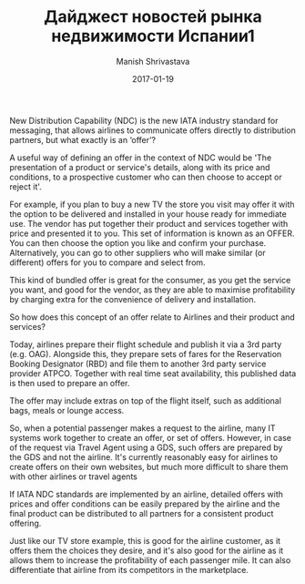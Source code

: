 ﻿---
author: Manish Shrivastava
date: 2017-01-19
excerpt: Дайджест новостей рынка недвижимости Испании1
description: "Недельный обзор основных событий: что происходит с налогами на недвижисость, в какой части Испании выгоднее купить квартиру для сдачи в аренду.1"
permalink: blogs/handbook/dajdzhest-novostej-ispanskoj-nedvizhimosti-19-26-maja-20171
tags: []
category: coasts
main-image: /assets/news/images/dijest_news.jpg
title: 'Дайджест новостей рынка недвижимости Испании1'
---

New Distribution Capability (NDC) is the new IATA industry standard for messaging, that allows airlines to communicate offers directly to distribution partners, but what exactly is an ‘offer’?

A useful way of defining an offer in the context of NDC would be 'The presentation of a product or service's details, along with its price and conditions, to a prospective customer who can then choose to accept or reject it'.
 
For example, if you plan to buy a new TV the store you visit may offer it with the option to be delivered and installed in your house ready for immediate use. The vendor has put together their product and services together with price and presented it to you. This set of information is known as an OFFER.
You can then choose the option you like and confirm your purchase. Alternatively, you can go to other suppliers who will make similar (or different) offers for you to compare and select from.

This kind of bundled offer is great for the consumer,  as you get the service you want, and good for the vendor, as they are able to maximise profitability by charging extra for the convenience of delivery and installation.
 
So how does this concept of an offer relate to Airlines and their product and services?
 
Today, airlines prepare their flight schedule and publish it via a 3rd party (e.g. OAG). Alongside this, they prepare sets of fares for the Reservation Booking Designator (RBD) and file them to another 3rd party service provider ATPCO. Together with real time seat availability, this published data is then used to prepare an offer.

The offer may include extras on top of the flight itself, such as additional bags, meals or lounge access.
 
So, when a potential passenger makes a request to the airline, many IT systems work together to create an offer, or set of offers. However, in case of the request via Travel Agent using a GDS, such offers are prepared by the GDS and not the airline.  It's currently reasonably easy for airlines to create offers on their own websites, but much more difficult to share them with other airlines or travel agents
 
If IATA NDC standards are implemented by an airline, detailed offers with prices and offer conditions can be easily prepared by the airline and the final product can be distributed to all partners for a consistent product offering.  

Just like our TV store example, this is good for the airline customer, as it offers them the choices they desire, and it's also good for the airline as it allows them to increase the profitability of each passenger mile.  It can also differentiate that airline from its competitors in the marketplace.
